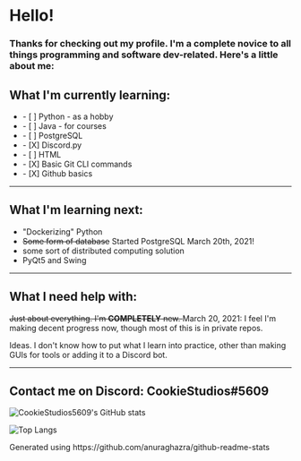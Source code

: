 

<!--
**CookieStudios5609/CookieStudios5609** is a ✨ _special_ ✨ repository because its `README.md` (this file) appears on your GitHub profile.

Here are some ideas to get you started:

- 🔭 I’m currently working on ...
- 🌱 I’m currently learning ...
- 👯 I’m looking to collaborate on ...
- 🤔 I’m looking for help with ...
- 💬 Ask me about ...
- 📫 How to reach me: ...
- 😄 Pronouns: ...
- ⚡ Fun fact: ...
-->
# Hello!
### Thanks for checking out my profile. I'm a complete novice to all things programming and software dev-related. Here's a little about me:

## What I'm currently learning:
<ul>
  <li>- [ ] Python - as a hobby</li>
  <li>- [ ] Java - for courses</li>
  <li>- [ ] PostgreSQL</li>
  <li>- [X] Discord.py</li>
  <li>- [ ] HTML</li>
  <li>- [X] Basic Git CLI commands</li>
  <li>- [X] Github basics</li>
</ul>

---

## What I'm learning next:
<ul>
  <li>"Dockerizing" Python</li>
  <li><del>Some form of database</del> Started PostgreSQL March 20th, 2021!</li>
  <li>some sort of distributed computing solution</li>
  <li>PyQt5 and Swing</li>
</ul>

---

## What I need help with:
<p> <del> Just about everything. I'm <strong>COMPLETELY</strong> new. </del> March 20, 2021: I feel I'm making decent progress now, though most of this is in private repos.</p>
<p> Ideas. I don't know how to put what I learn into practice, other than making GUIs for tools or adding it to a Discord bot.</p>

---

## Contact me on Discord: CookieStudios#5609

![CookieStudios5609's GitHub stats](https://github-readme-stats.vercel.app/api?username=cookiestudios5609&show_icons=true&theme=algolia&count_private=true)

![Top Langs](https://github-readme-stats.vercel.app/api/top-langs/?username=cookiestudios5609&layout=compact&theme=algolia&count_private=true)

<p> Generated using https://github.com/anuraghazra/github-readme-stats</p>

